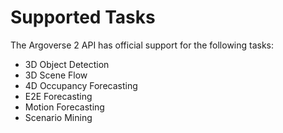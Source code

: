 # Supported Tasks

The Argoverse 2 API has official support for the following tasks:

- 3D Object Detection
- 3D Scene Flow
- 4D Occupancy Forecasting
- E2E Forecasting
- Motion Forecasting
- Scenario Mining
